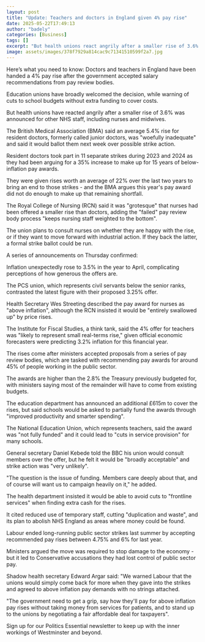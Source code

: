```yaml
---
layout: post
title: "Update: Teachers and doctors in England given 4% pay rise"
date: 2025-05-22T17:49:13
author: "badely"
categories: [Business]
tags: []
excerpt: "But health unions react angrily after a smaller rise of 3.6% is announced for other NHS staff, including nurses and midwives."
image: assets/images/378f7929a814cac9c71341510599f2a7.jpg
---
```


Here’s what you need to know: Doctors and teachers in England have been handed a 4% pay rise after the government accepted salary recommendations from pay review bodies.

Education unions have broadly welcomed the decision, while warning of cuts to school budgets without extra funding to cover costs.

But health unions have reacted angrily after a smaller rise of 3.6% was announced for other NHS staff, including nurses and midwives.

The British Medical Association (BMA) said an average 5.4% rise for resident doctors, formerly called junior doctors, was "woefully inadequate" and said it would ballot them next week over possible strike action.

Resident doctors took part in 11 separate strikes during 2023 and 2024 as they had been arguing for a 35% increase to make up for 15 years of below-inflation pay awards.

They were given rises worth an average of 22% over the last two years to bring an end to those strikes - and the BMA argues this year's pay award did not do enough to make up that remaining shortfall.

The Royal College of Nursing (RCN) said it was "grotesque" that nurses had been offered a smaller rise than doctors, adding the "failed" pay review body process "keeps nursing staff weighted to the bottom".

The union plans to consult nurses on whether they are happy with the rise, or if they want to move forward with industrial action. If they back the latter, a formal strike ballot could be run.

A series of announcements on Thursday confirmed:

Inflation unexpectedly rose to 3.5% in the year to April, complicating perceptions of how generous the offers are.

The PCS union, which represents civil servants below the senior ranks, contrasted the latest figure with their proposed 3.25% offer.

Health Secretary Wes Streeting described the pay award for nurses as "above inflation", although the RCN insisted it would be "entirely swallowed up" by price rises. 

The Institute for Fiscal Studies, a think tank, said the 4% offer for teachers was "likely to represent small real-terms rise," given official economic forecasters were predicting 3.2% inflation for this financial year.

The rises come after ministers accepted proposals from a series of pay review bodies, which are tasked with recommending pay awards for around 45% of people working in the public sector.

The awards are higher than the 2.8% the Treasury previously budgeted for, with ministers saying most of the remainder will have to come from existing budgets.

The education department has announced an additional £615m to cover the rises, but said schools would be asked to partially fund the awards through "improved productivity and smarter spending".

The National Education Union, which represents teachers, said the award was "not fully funded" and it could lead to "cuts in service provision" for many schools.

General secretary Daniel Kebede told the BBC his union would consult members over the offer, but he felt it would be "broadly acceptable" and strike action was "very unlikely".

"The question is the issue of funding. Members care deeply about that, and of course will want us to campaign heavily on it," he added.

The health department insisted it would be able to avoid cuts to "frontline services" when finding extra cash for the rises.

It cited reduced use of temporary staff, cutting "duplication and waste", and its plan to abolish NHS England as areas where money could be found.

Labour ended long-running public sector strikes last summer by accepting recommended pay rises between 4.75% and 6% for last year.

Ministers argued the move was required to stop damage to the economy - but it led to Conservative accusations they had lost control of public sector pay. 

Shadow health secretary Edward Argar said: "We warned Labour that the unions would simply come back for more when they gave into the strikes and agreed to above inflation pay demands with no strings attached.

"The government need to get a grip, say how they'll pay for above inflation pay rises without taking money from services for patients, and to stand up to the unions by negotiating a fair affordable deal for taxpayers".

Sign up for our Politics Essential newsletter to keep up with the inner workings of Westminster and beyond.

